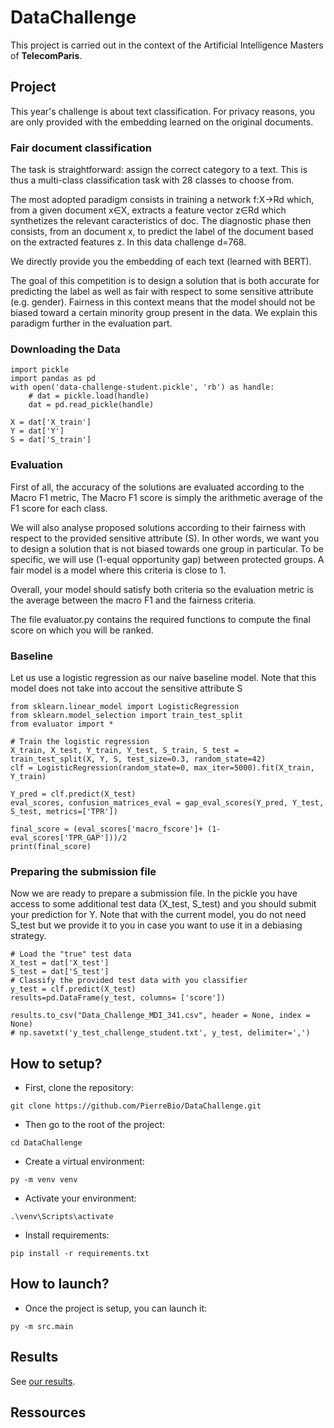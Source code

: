 # DataChallenge
This project is carried out in the context of the Artificial Intelligence Masters of **TelecomParis**.

## Project
This year's challenge is about text classification. For privacy reasons, you are only provided with the embedding learned on the original documents.

### Fair document classification

The task is straightforward: assign the correct category to a text. This is thus a multi-class classification task with 28 classes to choose from.

The most adopted paradigm consists in training a network f:X→Rd
which, from a given document x∈X, extracts a feature vector z∈Rd which synthetizes the relevant caracteristics of doc. The diagnostic phase then consists, from an document x, to predict the label of the document based on the extracted features z. In this data challenge d=768.

We directly provide you the embedding of each text (learned with BERT).

The goal of this competition is to design a solution that is both accurate for predicting the label as well as fair with respect to some sensitive attribute (e.g. gender). Fairness in this context means that the model should not be biased toward a certain minority group present in the data. We explain this paradigm further in the evaluation part.

### Downloading the Data

```
import pickle
import pandas as pd
with open('data-challenge-student.pickle', 'rb') as handle:
    # dat = pickle.load(handle)
    dat = pd.read_pickle(handle)

X = dat['X_train']
Y = dat['Y']
S = dat['S_train']
```

### Evaluation

First of all, the accuracy of the solutions are evaluated according to the Macro F1 metric, The Macro F1 score is simply the arithmetic average of the F1 score for each class.

We will also analyse proposed solutions according to their fairness with respect to the provided sensitive attribute (S). In other words, we want you to design a solution that is not biased towards one group in particular. To be specific, we will use (1-equal opportunity gap) between protected groups. A fair model is a model where this criteria is close to 1.

Overall, your model should satisfy both criteria so the evaluation metric is the average between the macro F1 and the fairness criteria.

The file evaluator.py contains the required functions to compute the final score on which you will be ranked.

### Baseline
Let us use a logistic regression as our naive baseline model. Note that this model does not take into accout the sensitive attribute S

```
from sklearn.linear_model import LogisticRegression
from sklearn.model_selection import train_test_split
from evaluator import *

# Train the logistic regression
X_train, X_test, Y_train, Y_test, S_train, S_test = train_test_split(X, Y, S, test_size=0.3, random_state=42)
clf = LogisticRegression(random_state=0, max_iter=5000).fit(X_train, Y_train)

Y_pred = clf.predict(X_test)
eval_scores, confusion_matrices_eval = gap_eval_scores(Y_pred, Y_test, S_test, metrics=['TPR'])

final_score = (eval_scores['macro_fscore']+ (1-eval_scores['TPR_GAP']))/2
print(final_score)
```

### Preparing the submission file
Now we are ready to prepare a submission file. In the pickle you have access to some additional test data (X_test, S_test) and you should submit your prediction for Y. Note that with the current model, you do not need S_test but we provide it to you in case you want to use it in a debiasing strategy.

```
# Load the "true" test data
X_test = dat['X_test']
S_test = dat['S_test']
# Classify the provided test data with you classifier
y_test = clf.predict(X_test)
results=pd.DataFrame(y_test, columns= ['score'])

results.to_csv("Data_Challenge_MDI_341.csv", header = None, index = None)
# np.savetxt('y_test_challenge_student.txt', y_test, delimiter=',')
```

## How to setup?

- First, clone the repository:

```
git clone https://github.com/PierreBio/DataChallenge.git
```

- Then go to the root of the project:

```
cd DataChallenge
```

- Create a virtual environment:

```
py -m venv venv
```

- Activate your environment:

```
.\venv\Scripts\activate
```

- Install requirements:

```
pip install -r requirements.txt
```

## How to launch?

- Once the project is setup, you can launch it:

```
py -m src.main
```

## Results

See [our results](docs/RESULTS.md).

## Ressources
